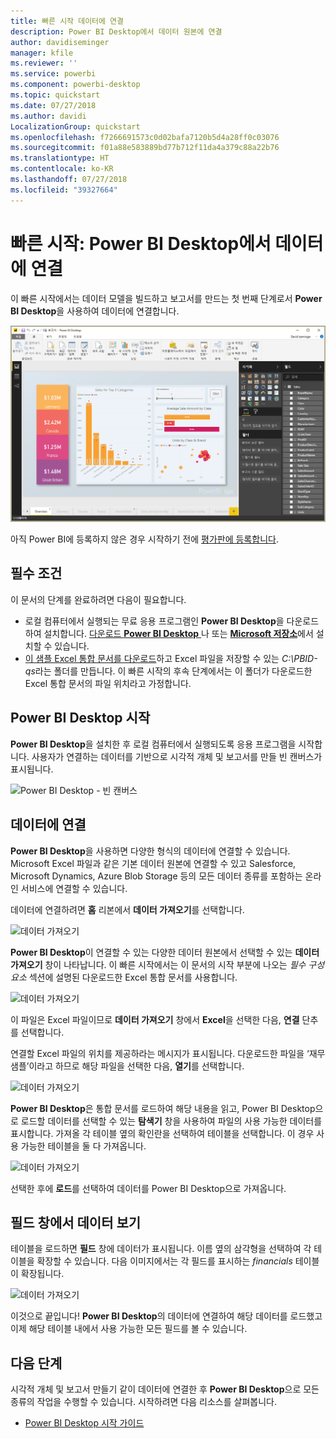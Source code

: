 ```yaml
---
title: 빠른 시작 데이터에 연결
description: Power BI Desktop에서 데이터 원본에 연결
author: davidiseminger
manager: kfile
ms.reviewer: ''
ms.service: powerbi
ms.component: powerbi-desktop
ms.topic: quickstart
ms.date: 07/27/2018
ms.author: davidi
LocalizationGroup: quickstart
ms.openlocfilehash: f7266691573c0d02bafa7120b5d4a28ff0c03076
ms.sourcegitcommit: f01a88e583889bd77b712f11da4a379c88a22b76
ms.translationtype: HT
ms.contentlocale: ko-KR
ms.lasthandoff: 07/27/2018
ms.locfileid: "39327664"
---
```

# <a name="quickstart-connect-to-data-in-power-bi-desktop"></a>빠른 시작: Power BI Desktop에서 데이터에 연결

이 빠른 시작에서는 데이터 모델을 빌드하고 보고서를 만드는 첫 번째 단계로서 **Power BI Desktop**을 사용하여 데이터에 연결합니다.

![Power BI Desktop](media/desktop-what-is-desktop/what-is-desktop_01.png)

아직 Power BI에 등록하지 않은 경우 시작하기 전에 [평가판에 등록합니다](https://app.powerbi.com/signupredirect?pbi_source=web).

## <a name="prerequisites"></a>필수 조건

이 문서의 단계를 완료하려면 다음이 필요합니다.
* 로컬 컴퓨터에서 실행되는 무료 응용 프로그램인 **Power BI Desktop**을 다운로드하여 설치합니다. [다운로드 **Power BI Desktop** ](https://powerbi.microsoft.com/desktop) 나 또는 [**Microsoft 저장소**](http://aka.ms/pbidesktopstore)에서 설치할 수 있습니다.
* [이 샘플 Excel 통합 문서를 다운로드](http://go.microsoft.com/fwlink/?LinkID=521962)하고 Excel 파일을 저장할 수 있는 *C:\PBID-qs*라는 폴더를 만듭니다. 이 빠른 시작의 후속 단계에서는 이 폴더가 다운로드한 Excel 통합 문서의 파일 위치라고 가정합니다.

## <a name="launch-power-bi-desktop"></a>Power BI Desktop 시작

**Power BI Desktop**을 설치한 후 로컬 컴퓨터에서 실행되도록 응용 프로그램을 시작합니다. 사용자가 연결하는 데이터를 기반으로 시각적 개체 및 보고서를 만들 빈 캔버스가 표시됩니다. 

![Power BI Desktop - 빈 캔버스](media/desktop-quickstart-connect-to-data/qs-connect-data_01.png)

## <a name="connect-to-data"></a>데이터에 연결

**Power BI Desktop**을 사용하면 다양한 형식의 데이터에 연결할 수 있습니다. Microsoft Excel 파일과 같은 기본 데이터 원본에 연결할 수 있고 Salesforce, Microsoft Dynamics, Azure Blob Storage 등의 모든 데이터 종류를 포함하는 온라인 서비스에 연결할 수 있습니다. 

데이터에 연결하려면 **홈** 리본에서 **데이터 가져오기**를 선택합니다.

![데이터 가져오기](media/desktop-quickstart-connect-to-data/qs-connect-data_02.png)

**Power BI Desktop**이 연결할 수 있는 다양한 데이터 원본에서 선택할 수 있는 **데이터 가져오기** 창이 나타납니다. 이 빠른 시작에서는 이 문서의 시작 부분에 나오는 *필수 구성 요소* 섹션에 설명된 다운로드한 Excel 통합 문서를 사용합니다. 

![데이터 가져오기](media/desktop-quickstart-connect-to-data/qs-connect-data_03.png)

이 파일은 Excel 파일이므로 **데이터 가져오기** 창에서 **Excel**을 선택한 다음, **연결** 단추를 선택합니다.

연결할 Excel 파일의 위치를 제공하라는 메시지가 표시됩니다. 다운로드한 파일을 ‘재무 샘플’이라고 하므로 해당 파일을 선택한 다음, **열기**를 선택합니다.

![데이터 가져오기](media/desktop-quickstart-connect-to-data/qs-connect-data_04.png)

**Power BI Desktop**은 통합 문서를 로드하여 해당 내용을 읽고, Power BI Desktop으로 로드할 데이터를 선택할 수 있는 **탐색기** 창을 사용하여 파일의 사용 가능한 데이터를 표시합니다. 가져올 각 테이블 옆의 확인란을 선택하여 테이블을 선택합니다. 이 경우 사용 가능한 테이블을 둘 다 가져옵니다.

![데이터 가져오기](media/desktop-quickstart-connect-to-data/qs-connect-data_05.png)

선택한 후에 **로드**를 선택하여 데이터를 Power BI Desktop으로 가져옵니다.

## <a name="view-data-in-the-fields-pane"></a>필드 창에서 데이터 보기

테이블을 로드하면 **필드** 창에 데이터가 표시됩니다. 이름 옆의 삼각형을 선택하여 각 테이블을 확장할 수 있습니다. 다음 이미지에서는 각 필드를 표시하는 *financials* 테이블이 확장됩니다. 

![데이터 가져오기](media/desktop-quickstart-connect-to-data/qs-connect-data_06.png)

이것으로 끝입니다! **Power BI Desktop**의 데이터에 연결하여 해당 데이터를 로드했고 이제 해당 테이블 내에서 사용 가능한 모든 필드를 볼 수 있습니다.


## <a name="next-steps"></a>다음 단계
시각적 개체 및 보고서 만들기 같이 데이터에 연결한 후 **Power BI Desktop**으로 모든 종류의 작업을 수행할 수 있습니다. 시작하려면 다음 리소스를 살펴봅니다.

* [Power BI Desktop 시작 가이드](desktop-getting-started.md)


